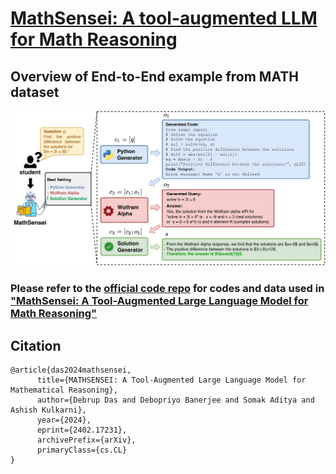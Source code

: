 # [MathSensei: A tool-augmented LLM for Math Reasoning](https://arxiv.org/abs/2402.17231)

## Overview of End-to-End example from MATH dataset
<img width="743" alt="image" src="images/Math_data_example.jpg">

### Please refer to the [official code repo](https://github.com/rakutentech/MathSensei) for codes and data used in ["MathSensei: A Tool-Augmented Large Language Model for Math Reasoning"](https://arxiv.org/abs/2402.17231)

## Citation 

```
@article{das2024mathsensei,
      title={MATHSENSEI: A Tool-Augmented Large Language Model for Mathematical Reasoning}, 
      author={Debrup Das and Debopriyo Banerjee and Somak Aditya and Ashish Kulkarni},
      year={2024},
      eprint={2402.17231},
      archivePrefix={arXiv},
      primaryClass={cs.CL}
}

```

